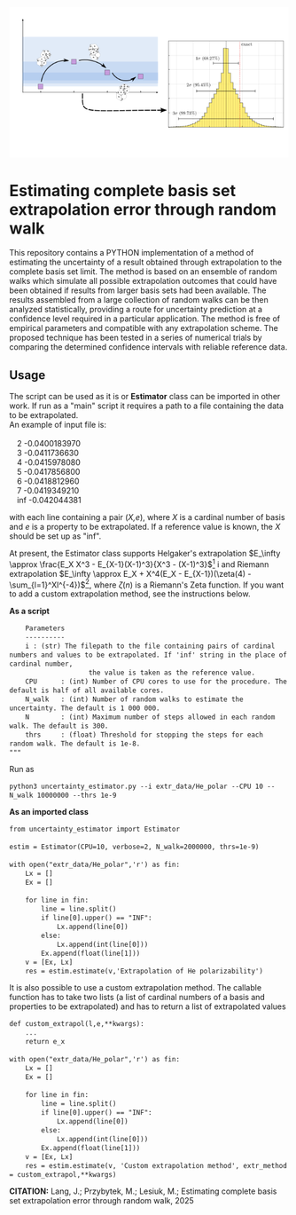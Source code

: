 ![](toc.png?raw=true "Estimating complete basis set extrapolation error through random walk")

<h1>Estimating complete basis set extrapolation error through random walk</h1>

This repository contains a PYTHON implementation of a method of estimating the uncertainty of a result obtained through extrapolation to the complete basis set limit.
The method is based on an ensemble of random walks which simulate all possible extrapolation outcomes that could have been obtained if results from larger basis sets had been available.
The results assembled from a large collection of random walks can be then analyzed statistically, providing a route for uncertainty prediction at a confidence level required in a particular application.
The method is free of empirical parameters and compatible with any extrapolation scheme. The proposed technique has been tested in a series of numerical trials by comparing the determined confidence intervals with reliable reference data.

<h2>Usage</h2>

The script can be used as it is or <b>Estimator</b> class can be imported in other work.
If run as a "main" script it requires a path to a file containing the data to be extrapolated.<br>
An example of input file is:<br><br>
             &emsp;2    -0.0400183970<br>
             &emsp;3    -0.0411736630<br>
             &emsp;4    -0.0415978080<br>
             &emsp;5    -0.0417856800<br>
             &emsp;6    -0.0418812960<br>
             &emsp;7    -0.0419349210<br>
             &emsp;inf  -0.042044381<br>

with each line containing a pair (<i>X,e</i>), where <i>X</i> is a cardinal number of basis and <i>e</i> is a property to be extrapolated. If a reference value is known, the <i>X</i> should be set up as "inf". 

At present, the Estimator class supports Helgaker's extrapolation $E_\infty \approx \frac{E_X X^3 - E_{X-1}(X-1)^3}{X^3 - (X-1)^3}$[<sup>1</sup>](https://pubs.aip.org/aip/jcp/article/106/23/9639/293509/Basis-set-convergence-of-correlated-calculations) i
and Riemann extrapolation $E_\infty \approx E_X +  X^4(E_X - E_{X-1})(\zeta(4) - \sum_{l=1}^Xl^{-4})$[<sup>2</sup>](https://pubs.acs.org/doi/full/10.1021/acs.jctc.9b00705), where $\zeta(n)$ is a Riemann's Zeta function. If you want to add a custom extrapolation method, see the instructions below.

<b>As a script</b>

        Parameters
        ----------
        i : (str) The filepath to the file containing pairs of cardinal numbers and values to be extrapolated. If 'inf' string in the place of cardinal number, 
                        the value is taken as the reference value.
        CPU      : (int) Number of CPU cores to use for the procedure. The default is half of all available cores.
        N_walk   : (int) Number of random walks to estimate the uncertainty. The default is 1 000 000.
        N        : (int) Maximum number of steps allowed in each random walk. The default is 300.
        thrs     : (float) Threshold for stopping the steps for each random walk. The default is 1e-8.
    """ 

Run as 

````
python3 uncertainty_estimator.py --i extr_data/He_polar --CPU 10 --N_walk 10000000 --thrs 1e-9
````
<b>As an imported class</b>
````{python3}
from uncertainty_estimator import Estimator

estim = Estimator(CPU=10, verbose=2, N_walk=2000000, thrs=1e-9)
    
with open("extr_data/He_polar",'r') as fin:
    Lx = []
    Ex = []

    for line in fin:
        line = line.split()
        if line[0].upper() == "INF":
            Lx.append(line[0])
        else:
            Lx.append(int(line[0]))
        Ex.append(float(line[1]))
    v = [Ex, Lx]
    res = estim.estimate(v,'Extrapolation of He polarizability')
````
It is also possible to use a custom extrapolation method. The callable function has to take two lists (a list of cardinal numbers of a basis and properties to be extrapolated) and has to return a list of extrapolated values
````{python3}
def custom_extrapol(l,e,**kwargs):
    ...
    return e_x
    
with open("extr_data/He_polar",'r') as fin:
    Lx = []
    Ex = []

    for line in fin:
        line = line.split()
        if line[0].upper() == "INF":
            Lx.append(line[0])
        else:
            Lx.append(int(line[0]))
        Ex.append(float(line[1]))
    v = [Ex, Lx]
    res = estim.estimate(v, 'Custom extrapolation method', extr_method = custom_extrapol,**kwargs)
````

<b>CITATION:</b> Lang, J.; Przybytek, M.; Lesiuk, M.; Estimating complete basis set extrapolation error through random walk, 2025
         

